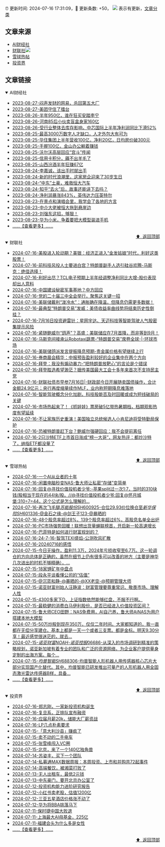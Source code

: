 ##

:alarm_clock: 更新时间: 2024-07-16 17:31:09，:rocket: 更新条数: +50， ![](/assets/dot.png) 表示有更新，[文章分类](/TAGS.md)

## 文章来源

- [AI财经社](#ai财经社)  
- [财联社](#财联社)![](/assets/dot.png)   
- [雪球热帖](#雪球热帖)  
- [投资界](#投资界)  

## 文章链接

<details open>
<summary id="ai财经社">
 AI财经社
</summary>


- [2023-08-27-闷声发财的网易，杀回第五大厂](https://www.aicaijing.com.cn/article/18610)  
- [2023-08-27-美团守住了擂台](https://www.aicaijing.com.cn/article/18611)  
- [2023-08-26-半年950亿，谁在狂买安踏李宁](https://www.aicaijing.com.cn/article/18607)  
- [2023-08-26-河南85后小伙卖盲盒身家160亿](https://www.aicaijing.com.cn/article/18608)  
- [2023-08-26-受行业整体去库存影响，中芯国际上半年净利润同比下滑52%](https://www.aicaijing.com.cn/article/18609)  
- [2023-08-25-最高3000万数字人才缺口，人才外包大有可为](https://www.aicaijing.com.cn/article/18601)  
- [2023-08-25-华住集团上半年营收100亿，净利20亿，日均房价破300元](https://www.aicaijing.com.cn/article/18602)  
- [2023-08-25-手握100亿，金山办公躺着赚钱](https://www.aicaijing.com.cn/article/18603)  
- [2023-08-25-沃尔沃高层回应“宫斗”传闻](https://www.aicaijing.com.cn/article/18604)  
- [2023-08-25-信用卡积分，薅不出羊毛了](https://www.aicaijing.com.cn/article/18605)  
- [2023-08-25-山西汾酒半年狂赚67亿](https://www.aicaijing.com.cn/article/18606)  
- [2023-08-24-李嘉诚，该出手时就出手](https://www.aicaijing.com.cn/article/18596)  
- [2023-08-24-新的时代浪潮里，这家房企迎来了30岁生日](https://www.aicaijing.com.cn/article/18597)  
- [2023-08-24-“中东”土豪，难救恒大汽车](https://www.aicaijing.com.cn/article/18598)  
- [2023-08-24-知乎“去火”后，故事还能讲下去吗？](https://www.aicaijing.com.cn/article/18599)  
- [2023-08-24-净利润暴涨843%，英伟达力压英特尔](https://www.aicaijing.com.cn/article/18600)  
- [2023-08-23-在景点和演唱会里，我学会了各地的方言](https://www.aicaijing.com.cn/article/18591)  
- [2023-08-23-中介大佬被恒大拖到悬崖边](https://www.aicaijing.com.cn/article/18592)  
- [2023-08-23-刘强东这招，够狠！](https://www.aicaijing.com.cn/article/18593)  
- [2023-08-23-华为小米，争着要把大模型装进手机](https://www.aicaijing.com.cn/article/18594)  
- [......【查看更多】......](/details/AI财经社.md)

<div align="right"><a href="#文章来源">⬆ &nbsp;返回顶部</a></div>
</details>

<details open>
<summary id="财联社">
 财联社
</summary>


- [2024-07-16-美股进入轮动期？美银：经济正进入“金发姑娘”时代，利好这类股票！](https://www.cls.cn/detail/1734841)  
- [2024-07-16-前科技风投人士要进白宫？特朗普副手人选引硅谷欢腾-马斯克：绝佳选择！](https://www.cls.cn/detail/1734835)  
- [2024-07-16-利好出尽？TCL电子预期上半年经调整净利同比大增-股价表现却出人意料](https://www.cls.cn/detail/1734840)  
- [2024-07-16-中国建设秘密军事基地？中方回应](https://www.cls.cn/detail/1734800)  
- [2024-07-16-党的二十届三中全会举行，聚焦这关键一招](https://www.cls.cn/detail/1734788)  
- [2024-07-16-美联储戴利“泼冷水”：通胀确在降温，但降息仍需更多数据！](https://www.cls.cn/detail/1734723)  
- [2024-07-16-最典型“特朗普交易”发威：美债收益率曲线势将结束历史性倒挂？](https://www.cls.cn/detail/1734712)  
- [2024-07-16-7月16日投资避雷针：星网宇达、天迈科技等智能驾驶人气股密集提示风险](https://www.cls.cn/detail/1734667)  
- [2024-07-16-紧随鲍威尔“鸽声”？高盛：美联储应在7月首降，而非等到9月！](https://www.cls.cn/detail/1734660)  
- [2024-07-16-马斯克间接承认Robotaxi跳票-“特朗普交易”席卷全球-|-环球市场](https://www.cls.cn/detail/1734652)  
- [2024-07-16-美联储鸽派发言提振降息预期-贵金属价格有望继续上行](https://www.cls.cn/detail/1734639)  
- [2024-07-16-券商晨会精华：中报预告盈利较好的企业集中在两个方向](https://www.cls.cn/detail/1734672)  
- [2024-07-16-拜登：我没有煽动暴力-“把特朗普放靶心”的言论是个错误](https://www.cls.cn/detail/1734665)  
- [2024-07-16-拜登胜选希望渺茫？据传美国最大工会十多年来首次不支持民主党](https://www.cls.cn/detail/1734670)  
- [2024-07-16-财联社债市早参7月16日|-财政部今日开展随卖国债操作，合计金额24.9亿元；央行再度缩量续作MLF，业内称短期降息难落地](https://www.cls.cn/detail/1734678)  
- [2024-07-16-智能驾驶概念分化加剧，科技股能否及时回暖或成为短线破局的关键](https://www.cls.cn/detail/1734727)  
- [2024-07-16-市场热起来了！《抓娃娃》票房破5亿带热暑期档，档期观影热度有望延续](https://www.cls.cn/detail/1734789)  
- [2024-07-16-不让家族历史重演！美国独立总统候选人小肯尼迪将受特勤局保护](https://www.cls.cn/detail/1734785)  
- [2024-07-16-恐被特朗普赶下台？鲍威尔强硬回应：我不会提前离任](https://www.cls.cn/detail/1734811)  
- [2024-07-16-2只沙特ETF上市首日涨成“榜一大哥”，网友热评：都炒沙特了，纳指ETF都没量了](https://www.cls.cn/detail/1734861)  
- [......【查看更多】......](/details/财联社.md)

<div align="right"><a href="#文章来源">⬆ &nbsp;返回顶部</a></div>
</details>

<details open>
<summary id="雪球热帖">
 雪球热帖
</summary>


- [2024-07-16-一个AI从业者的十年](https://xueqiu.com/1039527614/297655786)  
- [2024-07-16-闲置电脑秒变NAS-鲁大师让私密“存储”变简单](https://xueqiu.com/5011489057/297603192)  
- [2024-07-16-回复@寻找价值投机者少爷:-苹果split过一次1:7，当时的310块钱/股相当于现在的44块/股。//@寻找价值投机者少爷:回复@怀月城堡:310÷7=44，这个公式是怎么理解的...](https://xueqiu.com/1247347556/297598049)  
- [2024-07-16-再次飞毛腿$苏能股份SH600925$-仓位29.93价位换仓至$新华保险SH601336$-@金石之缘-@剑王子123-@暴晒的](https://xueqiu.com/9653204019/297616405)  
- [2024-07-16-48个股息率超过8%，139个股息率超过6%，高股息名单全出炉](https://xueqiu.com/3721066380/297629479)  
- [2024-07-16-PC市场强势回暖！联想出货量蝉联榜首，开启新一轮高速增长](https://xueqiu.com/8933235294/297632777)  
- [2024-07-16-巴菲特是如何进行财富规划的？](https://xueqiu.com/1457365250/297670568)  
- [2024-07-16-24-7-16-智驾TEXI盛焰-公测吹风扩散](https://xueqiu.com/8772786299/297675987)  
- [2024-07-16-20240716的感悟](https://xueqiu.com/2681290304/297677242)  
- [2024-07-15-今日无操作，盈利11.3万，2024年亏损收窄至6.7万。这一轮调仓的方向总体是正确的，虽然在细节上仍有很多可以改善的地方（主要是神华几次进出的时机不够精确），...](https://xueqiu.com/6876843497/297531163)  
- [2024-07-15-18家锂矿年中盘点](https://xueqiu.com/6498120968/297583418)  
- [2024-07-15-段永平谈看懂公司的“估值”](https://xueqiu.com/8959246745/297542788)  
- [2024-07-15-@沉蓝和静-@暴晒的-@XX老空-@预期管理大师](https://xueqiu.com/2241249492/297534519)  
- [2024-07-15-诺亚财富创始人汪静波：财富管理要尊重常识、敬畏市场、理解人性](https://xueqiu.com/1970909478/297525955)  
- [2024-07-15-4300多家下D，上证指数依然能够红盘，不服不行啊。](https://xueqiu.com/3141207653/297482022)  
- [2024-07-15-最稳健的消费白马伊利股份，是否已经进入价值投资区间？](https://xueqiu.com/9241169410/297465939)  
- [2024-07-15-鲁大师CEO田野：NAS免费用，AI自己养，鲁大师AiNAS为用户搭建本地大模型](https://xueqiu.com/8151841495/297482336)  
- [2024-07-15-50万炒股到现在350万，仅仅二年时间。大家都知道的，我一直都在无偿分享建仓。基本上都是一天一个或者三支票。都是金标。明天9.30分享！最近感觉很迷茫的，就去...](https://xueqiu.com/5797839341/297511443)  
- [2024-07-15-$诺亚财富NOAH$-$诺亚控股06686$-从深入的市场调研到精准的策略规划，诺亚新加坡有着专业的团队和广泛的资源网络，为企业客户提供量身定制的出海方案。每个...](https://xueqiu.com/7981677245/297483300)  
- [2024-07-15-$均普智能SH688306$-均普智能人形机器人用传感器核心芯片大部分实现国产化替代。其中，均普智能已研发推出可量产的人形机器人用全固态激光雷达传感器B样，具备...](https://xueqiu.com/7557082636/297481282)  
- [......【查看更多】......](/details/雪球热帖.md)

<div align="right"><a href="#文章来源">⬆ &nbsp;返回顶部</a></div>
</details>

<details open>
<summary id="投资界">
 投资界
</summary>


- [2024-07-16-郑志刚，一家新投资机构诞生](https://posts.careerengine.us/p/66963699cb38e136a4969874)  
- [2024-07-16-复旦系，正排队宣布融资](https://posts.careerengine.us/p/66963699cb38e136a496986c)  
- [2024-07-16-应届月薪20k，储能大厂薪资战](https://posts.careerengine.us/p/669636a8720ed522248054d4)  
- [2024-07-16-LP几点朴素要求](https://posts.careerengine.us/p/669636a8720ed522248054dc)  
- [2024-07-15-「意大利沙县」赚疯了](https://posts.careerengine.us/p/6694db6836b2f1565d9b5422)  
- [2024-07-15-卖不动的二手电车](https://posts.careerengine.us/p/6694db6836b2f1565d9b541a)  
- [2024-07-15-张雪峰闯入VC圈](https://posts.careerengine.us/p/6694db59a0c3ac562b61f9b7)  
- [2024-07-15-北京，来了一个140亿独角兽](https://posts.careerengine.us/p/6694db59a0c3ac562b61f9af)  
- [2024-07-14-苏姿丰，买下一个团队](https://posts.careerengine.us/p/6693861481427510b2b9c123)  
- [2024-07-14-私募通MAX数据周报：本周投资、上市和并购共72起事件](https://posts.careerengine.us/p/6693862333c6e710d0bf9dcc)  
- [2024-07-14-高端餐饮，被湘菜打败了](https://posts.careerengine.us/p/6693862333c6e710d0bf9dc4)  
- [2024-07-13-无人出租车，最低2元钱](https://posts.careerengine.us/p/669227b82202ae0dfac5d713)  
- [2024-07-13-中东豪门，要开北京办公室了](https://posts.careerengine.us/p/66922794a876f80d113b51fe)  
- [2024-07-12-投资机构能力进阶研究报告](https://posts.careerengine.us/p/6690a6b756b00014bcc00e87)  
- [2024-07-12-小红书卖老股，估值1200亿](https://posts.careerengine.us/p/6690a6b756b00014bcc00e8f)  
- [2024-07-12-三亚五星酒店价格涨不动了](https://posts.careerengine.us/p/6690a6c68082df14ead7eaa4)  
- [2024-07-12-华为将BBA挑落马下](https://posts.careerengine.us/p/6690a6c68082df14ead7eaac)  
- [2024-07-11-保时捷中国大败退](https://posts.careerengine.us/p/668f914d75ec610b23087c8f)  
- [2024-07-11-上海最大AI母基金，225亿](https://posts.careerengine.us/p/668f913e107faf0ab0d965c8)  
- [2024-07-11-福建会头为什么多是女性](https://posts.careerengine.us/p/668f913e107faf0ab0d965d0)  
- [......【查看更多】......](/details/投资界.md)

<div align="right"><a href="#文章来源">⬆ &nbsp;返回顶部</a></div>
</details>
